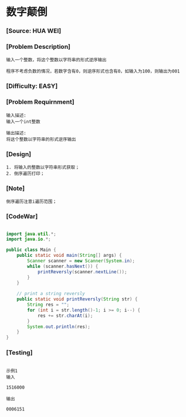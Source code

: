 # 数字颠倒

### [Source: HUA WEI]

### [Problem Description]
	
	输入一个整数，将这个整数以字符串的形式逆序输出

	程序不考虑负数的情况，若数字含有0，则逆序形式也含有0，如输入为100，则输出为001

### [Difficulty: EASY]

### [Problem Requirnment]
	
	输入描述:
	输入一个int整数

	输出描述:
	将这个整数以字符串的形式逆序输出

### [Design]
	
	1. 将输入的整数以字符串形式获取；
	2. 倒序遍历打印；

### [Note]

	倒序遍历注意i遍历范围；

### [CodeWar]

```java

import java.util.*;
import java.io.*;

public class Main {
    public static void main(String[] args) {
        Scanner scanner = new Scanner(System.in);
        while (scanner.hasNext()) {
            printReversly(scanner.nextLine());
        }
    } 
    
    // print a string reversly
    public static void printReversly(String str) {
        String res = "";
        for (int i = str.length()-1; i >= 0; i--) {
            res += str.charAt(i);
        }
        System.out.println(res);
    }
}

```

### [Testing]

```

示例1
输入

1516000

输出

0006151

```